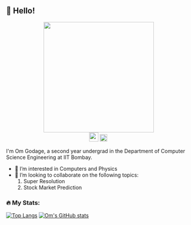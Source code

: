 ## 👋 Hello!
<!-- [![Gmail](https://cdn4.iconfinder.com/data/icons/free-colorful-icons/360/gmail.png)]() -->
<div id="header" align="center">
  <img src="https://camo.githubusercontent.com/5ddf73ad3a205111cf8c686f687fc216c2946a75005718c8da5b837ad9de78c9/68747470733a2f2f7468756d62732e6766796361742e636f6d2f4576696c4e657874446576696c666973682d736d616c6c2e676966" width="300"/>
</div>
<div id="badges" align="center">
<a href="mailto:omgodage@gmail.com?subject=Hi From Github!"><img src="https://cdn4.iconfinder.com/data/icons/free-colorful-icons/360/gmail.png"  width="25" height="25"/></a> <a href="https://www.linkedin.com/in/om-godage-167b31233/"><img src="https://cdn-icons-png.flaticon.com/512/174/174857.png"  width="20" height="20"/></a>
<img src="https://komarev.com/ghpvc/?username=0-JackFrost-0&style=flat-square&color=blue" alt=""/>
</div>

<!-- [![Star on GitHub](https://img.shields.io/github/stars/jonsn0w/hyde.svg?style=social)](https://github.com/jonsn0w/hyde/stargazers)
[![Tweet](https://img.shields.io/twitter/url/https/github.com/jonsn0w/hyde.svg?style=social)](https://twitter.com/intent/tweet?text=Check%20out%20Hyde!%20%E2%9C%A8%20An%20accessible,%20open-source%20markdown%20editor%20for%20any%20user%20E2%9C%A8%20https://github.com/jonsn0w/hyde%20%F0%9F%A4%97) -->
I'm Om Godage, a second year undergrad in the  Department of Computer Science Engineering at IIT Bombay.
- 👀 I’m interested in Computers and Physics
- 💞️ I’m looking to collaborate on the following topics:
   1. Super Resolution
   2. Stock Market Prediction

### :fire: My Stats:
<!-- https://github-readme-streak-stats.herokuapp.com/?user=0-JackFrost-0 -->
<!-- [![GitHub Streak](http://github-readme-streak-stats.herokuapp.com?user=0-JackFrost-0&theme=dark&background=000000)](https://git.io/streak-stats) -->
[![Top Langs](https://github-readme-stats.vercel.app/api/top-langs/?username=0-JackFrost-0&layout=compact&theme=github_dark)](https://github.com/anuraghazra/github-readme-stats)
[![Om's GitHub stats](https://github-readme-stats.vercel.app/api?username=0-JackFrost-0&theme=github_dark)](https://github.com/anuraghazra/github-readme-stats)
<!---
0-JackFrost-0/0-JackFrost-0 is a ✨ special ✨ repository because its `README.md` (this file) appears on your GitHub profile.
You can click the Preview link to take a look at your changes.
--->
